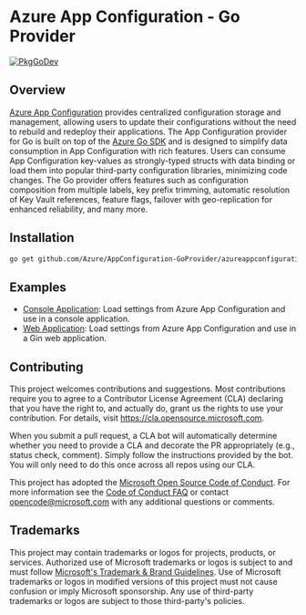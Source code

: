 # Azure App Configuration - Go Provider

[![PkgGoDev](https://pkg.go.dev/badge/github.com/Azure/AppConfiguration-GoProvider/azureappconfiguration)](https://pkg.go.dev/github.com/Azure/AppConfiguration-GoProvider/azureappconfiguration)

## Overview

[Azure App Configuration](https://docs.microsoft.com/en-us/azure/azure-app-configuration/overview) provides centralized configuration storage and management, allowing users to update their configurations without the need to rebuild and redeploy their applications. The App Configuration provider for Go is built on top of the [Azure Go SDK](https://pkg.go.dev/github.com/Azure/azure-sdk-for-go/sdk/data/azappconfig) and is designed to simplify data consumption in App Configuration with rich features. Users can consume App Configuration key-values as strongly-typed structs with data binding or load them into popular third-party configuration libraries, minimizing code changes. The Go provider offers features such as configuration composition from multiple labels, key prefix trimming, automatic resolution of Key Vault references, feature flags, failover with geo-replication for enhanced reliability, and many more.

## Installation

```bash
go get github.com/Azure/AppConfiguration-GoProvider/azureappconfiguration
```

## Examples

- [Console Application](./example/console-example/): Load settings from Azure App Configuration and use in a console application.
- [Web Application](./example/gin-example/): Load settings from Azure App Configuration and use in a Gin web application.

## Contributing

This project welcomes contributions and suggestions.  Most contributions require you to agree to a
Contributor License Agreement (CLA) declaring that you have the right to, and actually do, grant us
the rights to use your contribution. For details, visit https://cla.opensource.microsoft.com.

When you submit a pull request, a CLA bot will automatically determine whether you need to provide
a CLA and decorate the PR appropriately (e.g., status check, comment). Simply follow the instructions
provided by the bot. You will only need to do this once across all repos using our CLA.

This project has adopted the [Microsoft Open Source Code of Conduct](https://opensource.microsoft.com/codeofconduct/).
For more information see the [Code of Conduct FAQ](https://opensource.microsoft.com/codeofconduct/faq/) or
contact [opencode@microsoft.com](mailto:opencode@microsoft.com) with any additional questions or comments.

## Trademarks

This project may contain trademarks or logos for projects, products, or services. Authorized use of Microsoft 
trademarks or logos is subject to and must follow 
[Microsoft's Trademark & Brand Guidelines](https://www.microsoft.com/en-us/legal/intellectualproperty/trademarks/usage/general).
Use of Microsoft trademarks or logos in modified versions of this project must not cause confusion or imply Microsoft sponsorship.
Any use of third-party trademarks or logos are subject to those third-party's policies.
